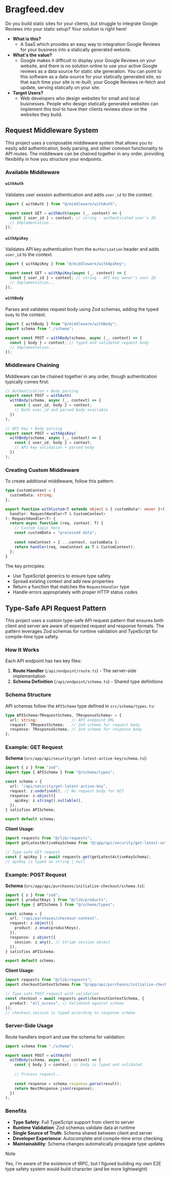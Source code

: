 # Bragfeed.dev
Do you build static sites for your clients, but struggle to integrate Google Reviews into your static setup? Your solution is right here!

- **What is this?**
	- A SaaS which provides an easy way to integration Google Reviews for your business into a statically generated website. 
- **What's the value?**
	- Google makes it difficult to display your Google Reviews on your website, and there is no solution online to use your active Google reviews as a data source for static site generation. You can point to this software as a data-source for your statically generated site, so that each time your site is re-built, your Google Reviews re-fetch and update, serving statically on your site.
- **Target Users?**
	- Web developers who design websites for small and local businesses. People who design statically generated websites can implement this tool to have their clients reviews show on the websites they build.


## Request Middleware System

This project uses a composable middleware system that allows you to easily add authentication, body parsing, and other common functionality to API routes. The middleware can be chained together in any order, providing flexibility in how you structure your endpoints.

### Available Middleware

#### `withAuth`
Validates user session authentication and adds `user_id` to the context.

```typescript
import { withAuth } from "@/middleware/withAuth";

export const GET = withAuth(async (_, context) => {
  const { user_id } = context; // string - authenticated user's ID
  // Implementation...
});
```

#### `withApiKey`
Validates API key authentication from the `Authorization` header and adds `user_id` to the context.

```typescript
import { withApiKey } from "@/middleware/withApiKey";

export const GET = withApiKey(async (_, context) => {
  const { user_id } = context; // string - API key owner's user ID
  // Implementation...
});
```

#### `withBody`
Parses and validates request body using Zod schemas, adding the typed `body` to the context.

```typescript
import { withBody } from "@/middleware/withBody";
import schema from "./schema";

export const POST = withBody(schema, async (_, context) => {
  const { body } = context; // Typed and validated request body
  // Implementation...
});
```

### Middleware Chaining

Middleware can be chained together in any order, though authentication typically comes first:

```typescript
// Authentication + Body parsing
export const POST = withAuth(
  withBody(schema, async (_, context) => {
    const { user_id, body } = context;
    // Both user_id and parsed body available
  })
);

// API Key + Body parsing
export const POST = withApiKey(
  withBody(schema, async (_, context) => {
    const { user_id, body } = context;
    // API key validation + parsed body
  })
);
```

### Creating Custom Middleware

To create additional middleware, follow this pattern:

```typescript
type CustomContext = {
  customData: string;
};

export function withCustom<T extends object & { customData?: never }>(
  handler: RequestHandler<T & CustomContext>
): RequestHandler<T> {
  return async function (req, context: T) {
    // Custom logic here
    const customData = "processed data";
    
    const newContext = { ...context, customData };
    return handler(req, newContext as T & CustomContext);
  };
}
```

The key principles:
- Use TypeScript generics to ensure type safety
- Spread existing context and add new properties
- Return a function that matches the `RequestHandler` type
- Handle errors appropriately with proper HTTP status codes

## Type-Safe API Request Pattern

This project uses a custom type-safe API request pattern that ensures both client and server are aware of expected request and response formats. The pattern leverages Zod schemas for runtime validation and TypeScript for compile-time type safety.

### How It Works

Each API endpoint has two key files:
1. **Route Handler** (`/api/endpoint/route.ts`) - The server-side implementation
2. **Schema Definition** (`/api/endpoint/schema.ts`) - Shared type definitions

### Schema Structure

API schemas follow the `APISchema` type defined in `src/schema/types.ts`:

```typescript
type APISchema<TRequestSchema, TResponseSchema> = {
  url: string;               // API endpoint URL
  request: TRequestSchema;   // Zod schema for request body
  response: TResponseSchema; // Zod schema for response body
};
```

### Example: GET Request

**Schema** (`src/app/api/security/get-latest-active-key/schema.ts`):
```typescript
import { z } from "zod";
import type { APISchema } from "@/schema/types";

const schema = {
  url: "/api/security/get-latest-active-key",
  request: z.undefined(), // No request body for GET
  response: z.object({
    apiKey: z.string().nullable(),
  }),
} satisfies APISchema;

export default schema;
```

**Client Usage**:
```typescript
import requests from "@/lib/requests";
import getLatestActiveKeySchema from "@/app/api/security/get-latest-active-key/schema";

// Type-safe GET request
const { apiKey } = await requests.get(getLatestActiveKeySchema);
// apiKey is typed as string | null
```

### Example: POST Request

**Schema** (`src/app/api/purchases/initialize-checkout/schema.ts`):
```typescript
import { z } from "zod";
import { productKeys } from "@/lib/products";
import type { APISchema } from "@/schema/types";

const schema = {
  url: "/api/purchases/checkout-context",
  request: z.object({
    product: z.enum(productKeys),
  }),
  response: z.object({
    session: z.any(), // Stripe session object
  }),
} satisfies APISchema;

export default schema;
```

**Client Usage**:
```typescript
import requests from "@/lib/requests";
import checkoutContextSchema from "@/app/api/purchases/initialize-checkout/schema";

// Type-safe POST request with validation
const checkout = await requests.post(checkoutContextSchema, {
  product: "all_access", // Validated against schema
});
// checkout.session is typed according to response schema
```

### Server-Side Usage

Route handlers import and use the schema for validation:

```typescript
import schema from "./schema";

export const POST = withAuth(
  withBody(schema, async (_, context) => {
    const { body } = context; // body is typed and validated
    
    // Process request...
    
    const response = schema.response.parse(result);
    return NextResponse.json(response);
  })
);
```

### Benefits

- **Type Safety**: Full TypeScript support from client to server
- **Runtime Validation**: Zod schemas validate data at runtime
- **Single Source of Truth**: Schema shared between client and server
- **Developer Experience**: Autocomplete and compile-time error checking
- **Maintainability**: Schema changes automatically propagate type updates

> [!NOTE]
> Yes, I'm aware of the existence of tRPC, but I figured building my own E2E type safety system would build character (and be more lightweight)
